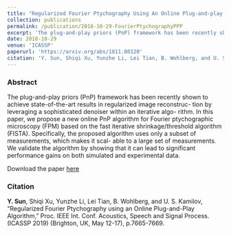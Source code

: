 ```yaml
---
title: "Regularized Fourier Ptychography Using An Online Plug-and-play Algorithm"
collection: publications
permalink: /publication/2018-10-29-FourierPtychographyPPP
excerpt: 'The plug-and-play priors (PnP) framework has been recently shown to achieve state-of-the-art results in regularized image reconstruc- tion by leveraging a sophisticated denoiser within an iterative algo- rithm. In this paper, we propose a new online PnP algorithm for Fourier ptychographic microscopy (FPM) based on the fast iterative shrinkage/threshold algorithm (FISTA). Specifically, the proposed algorithm uses only a subset of measurements, which makes it scal- able to a large set of measurements. We validate the algorithm by showing that it can lead to significant performance gains on both simulated and experimental data.'
date: 2018-10-29
venue: 'ICASSP'
paperurl: 'https://arxiv.org/abs/1811.00120'
citation: 'Y. Sun, Shiqi Xu, Yunzhe Li, Lei Tian, B. Wohlberg, and U. S. Kamilov, &quot;Regularized Fourier Ptychography Using An Online Plug-and-play Algorithm.&quot; Proc. IEEE Int. Conf. Acoustics, Speech and Signal Process. (ICASSP 2019) (Brighton, UK, May 12-17), p.7665-7669.'
---
```


### Abstract
The plug-and-play priors (PnP) framework has been recently shown to achieve state-of-the-art results in regularized image reconstruc- tion by leveraging a sophisticated denoiser within an iterative algo- rithm. In this paper, we propose a new online PnP algorithm for Fourier ptychographic microscopy (FPM) based on the fast iterative shrinkage/threshold algorithm (FISTA). Specifically, the proposed algorithm uses only a subset of measurements, which makes it scal- able to a large set of measurements. We validate the algorithm by showing that it can lead to significant performance gains on both simulated and experimental data.

Download the paper [here](https://arxiv.org/abs/1811.00120)


### Citation
__Y. Sun__, Shiqi Xu, Yunzhe Li, Lei Tian, B. Wohlberg, and U. S. Kamilov, “Regularized Fourier Ptychography using an Online Plug-and-Play Algorithm,” Proc. IEEE Int. Conf. Acoustics, Speech and Signal Process. (ICASSP 2019) (Brighton, UK, May 12-17), p.7665-7669.
